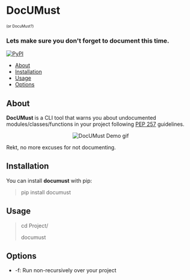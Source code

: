 # DocUMust
<p style="font-size:10px">(or DocuMust?)</p>

### Lets make sure you don't forget to document this time.

[![PyPI](https://img.shields.io/pypi/v/documust.svg)](https://pypi.python.org/pypi/documust)

- [About](#about)
- [Installation](#installation)
- [Usage](#usage)
- [Options](#options)

## About
<b>DocUMust</b> is a CLI tool that warns you about
undocumented modules/classes/functions in your project
following [PEP 257](https://www.python.org/dev/peps/pep-0257)
guidelines.

<p align="center">
    <img src="https://raw.githubusercontent.com/tsarpaul/documust/master/documust-gif.gif" alt="DocUMust Demo gif">
</p>

Rekt, no more excuses for not documenting.

## Installation

You can install <b>documust</b> with pip:

> pip install documust


## Usage

> cd Project/
>
> documust


## Options

- -f: Run non-recursively over your project
